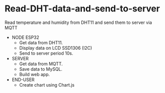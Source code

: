 # Read-DHT-data-and-send-to-server
Read temperature and humidity from DHT11 and send them to server via MQTT 
- NODE ESP32
  + Get data from DHT11.
  + Display data on LCD SSD1306 (I2C)
  + Send to server period 10s.
- SERVER
  + Get data from MQTT.
  + Save data to MySQL.
  + Build web app.
- END-USER
  + Create chart using Chart.js
